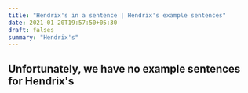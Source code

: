 ```yaml
---
title: "Hendrix's in a sentence | Hendrix's example sentences"
date: 2021-01-20T19:57:50+05:30
draft: falses
summary: "Hendrix's"
---
```

## Unfortunately, we have no example sentences for Hendrix's                 
